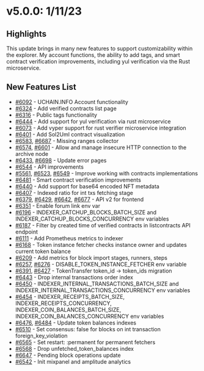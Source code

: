 # v5.0.0: 1/11/23

## Highlights

This update brings in many new features to support customizability within the explorer. My account functions, the ability to add tags, and smart contract verification improvements, including yul verification via the Rust microservice.

## New Features List

* [#6092](https://github.com/UdotCASH/uchain-info//pull/6092) - UCHAIN.INFO Account functionality
* [#6324](https://github.com/UdotCASH/uchain-info//pull/6324) - Add verified contracts list page
* [#6316](https://github.com/UdotCASH/uchain-info//pull/6316) - Public tags functionality
* [#6444](https://github.com/UdotCASH/uchain-info//pull/6444) - Add support for yul verification via rust microservice
* [#6073](https://github.com/UdotCASH/uchain-info//pull/6073) - Add vyper support for rust verifier microservice integration
* [#6401](https://github.com/UdotCASH/uchain-info//pull/6401) - Add Sol2Uml contract visualization
* [#6583](https://github.com/UdotCASH/uchain-info//pull/6583), [#6687](https://github.com/UdotCASH/uchain-info//pull/6687) - Missing ranges collector
* [#6574](https://github.com/UdotCASH/uchain-info//pull/6574), [#6601](https://github.com/UdotCASH/uchain-info//pull/6601) - Allow and manage insecure HTTP connection to the archive node
* [#6433](https://github.com/UdotCASH/uchain-info//pull/6433), [#6698](https://github.com/UdotCASH/uchain-info//pull/6698) - Update error pages
* [#6544](https://github.com/UdotCASH/uchain-info//pull/6544) - API improvements
* [#5561](https://github.com/UdotCASH/uchain-info//pull/5561), [#6523](https://github.com/UdotCASH/uchain-info//pull/6523), [#6549](https://github.com/UdotCASH/uchain-info//pull/6549) - Improve working with contracts implementations
* [#6481](https://github.com/UdotCASH/uchain-info//pull/6481) - Smart contract verification improvements
* [#6440](https://github.com/UdotCASH/uchain-info//pull/6440) - Add support for base64 encoded NFT metadata
* [#6407](https://github.com/UdotCASH/uchain-info//pull/6407) - Indexed ratio for int txs fetching stage
* [#6379](https://github.com/UdotCASH/uchain-info//pull/6379), [#6429](https://github.com/UdotCASH/uchain-info//pull/6429), [#6642](https://github.com/UdotCASH/uchain-info//pull/6642), [#6677](https://github.com/UdotCASH/uchain-info//pull/6677) - API v2 for frontend
* [#6351](https://github.com/UdotCASH/uchain-info//pull/6351) - Enable forum link env var
* [#6196](https://github.com/UdotCASH/uchain-info//pull/6196) - INDEXER\_CATCHUP\_BLOCKS\_BATCH\_SIZE and INDEXER\_CATCHUP\_BLOCKS\_CONCURRENCY env variables
* [#6187](https://github.com/UdotCASH/uchain-info//pull/6187) - Filter by created time of verified contracts in listcontracts API endpoint
* [#6111](https://github.com/UdotCASH/uchain-info//pull/6111) - Add Prometheus metrics to indexer
* [#6168](https://github.com/UdotCASH/uchain-info//pull/6168) - Token instance fetcher checks instance owner and updates current token balance
* [#6209](https://github.com/UdotCASH/uchain-info//pull/6209) - Add metrics for block import stages, runners, steps
* [#6257](https://github.com/UdotCASH/uchain-info//pull/6257), [#6276](https://github.com/UdotCASH/uchain-info//pull/6276) - DISABLE\_TOKEN\_INSTANCE\_FETCHER env variable
* [#6391](https://github.com/UdotCASH/uchain-info//pull/6391), [#6427](https://github.com/UdotCASH/uchain-info//pull/6427) - TokenTransfer token\_id -> token\_ids migration
* [#6443](https://github.com/UdotCASH/uchain-info//pull/6443) - Drop internal transactions order index
* [#6450](https://github.com/UdotCASH/uchain-info//pull/6450) - INDEXER\_INTERNAL\_TRANSACTIONS\_BATCH\_SIZE and INDEXER\_INTERNAL\_TRANSACTIONS\_CONCURRENCY env variables
* [#6454](https://github.com/UdotCASH/uchain-info//pull/6454) - INDEXER\_RECEIPTS\_BATCH\_SIZE, INDEXER\_RECEIPTS\_CONCURRENCY, INDEXER\_COIN\_BALANCES\_BATCH\_SIZE, INDEXER\_COIN\_BALANCES\_CONCURRENCY env variables
* [#6476](https://github.com/UdotCASH/uchain-info//pull/6476), [#6484](https://github.com/UdotCASH/uchain-info//pull/6484) - Update token balances indexes
* [#6510](https://github.com/UdotCASH/uchain-info//pull/6510) - Set consensus: false for blocks on int transaction foreign\_key\_violation
* [#6565](https://github.com/UdotCASH/uchain-info//pull/6565) - Set restart: :permanent for permanent fetchers
* [#6568](https://github.com/UdotCASH/uchain-info//pull/6568) - Drop unfetched\_token\_balances index
* [#6647](https://github.com/UdotCASH/uchain-info//pull/6647) - Pending block operations update
* [#6542](https://github.com/UdotCASH/uchain-info//pull/6542) - Init mixpanel and amplitude analytics
